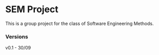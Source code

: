 # SEM Project

This is a group project for the class of Software Engineering Methods.

### Versions
v0.1 - 30/09
